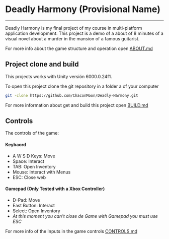# Deadly Harmony (Provisional Name)
---
Deadly Harmony is my final project of my course in multi-platform application development.
This project is a demo of a about of 8 minutes of a visual novel about a murder in the mansion of a famous guitarist.

For more info about  the game structure and operation open [ABOUT.md](https://github.com/ChaconMoon/Deadly-Harmony/blob/main/ABOUT.md)


## Project clone and build

This projects works with Unity versión 6000.0.24f1.

To open this project clone the git repository in a folder a of your computer

```bash
git -clone https://github.com/ChaconMoon/Deadly-Harmony.git
```

For more information about get and build this project open [BUILD.md](https://github.com/ChaconMoon/Deadly-Harmony/blob/main/BUILD.md)

## Controls

The controls of the game:

#### Keybaord

- A W S D Keys: Move
- Space: Interact
- TAB: Open Inventory
- Mouse: Interact with Menus
- ESC: Close web

#### Gamepad (Only Tested with a Xbox Controller)

- D-Pad: Move
- East Button: Interact
- Select: Open Inventory
-  _At this moment you can't close de Game with Gamepad you must use ESC_

For more info of the Inputs in the game controls [CONTROLS.md](https://github.com/ChaconMoon/Deadly-Harmony/blob/main/CONTROLS.md)
